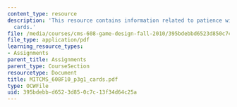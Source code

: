 ```yaml
---
content_type: resource
description: 'This resource contains information related to patience with patients:
  cards.'
file: /media/courses/cms-608-game-design-fall-2010/395bdebbd6523d850c7c13f34d64c25a_MITCMS_608F10_p3g1_cards.pdf
file_type: application/pdf
learning_resource_types:
- Assignments
parent_title: Assignments
parent_type: CourseSection
resourcetype: Document
title: MITCMS_608F10_p3g1_cards.pdf
type: OCWFile
uid: 395bdebb-d652-3d85-0c7c-13f34d64c25a
---
```

